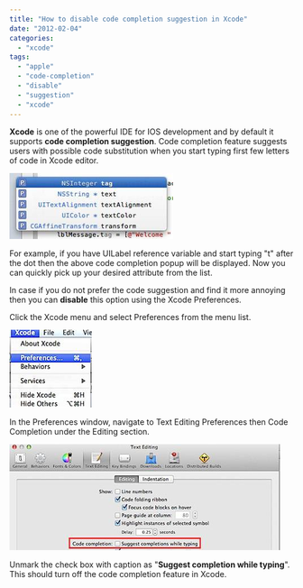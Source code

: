 ```yaml
---
title: "How to disable code completion suggestion in Xcode"
date: "2012-02-04"
categories: 
  - "xcode"
tags: 
  - "apple"
  - "code-completion"
  - "disable"
  - "suggestion"
  - "xcode"
---
```


**Xcode** is one of the powerful IDE for IOS development and by default it supports **code completion suggestion**. Code completion feature suggests users with possible code substitution when you start typing first few letters of code in Xcode editor.

![201202040829.jpg](/assets/images/201202040829.jpg)

For example, if you have UILabel reference variable and start typing "t" after the dot then the above code completion popup will be displayed. Now you can quickly pick up your desired attribute from the list.

In case if you do not prefer the code suggestion and find it more annoying then you can **disable** this option using the Xcode Preferences.

Click the Xcode menu and select Preferences from the menu list.

![201202040832.jpg](/assets/images/201202040832.jpg)

In the Preferences window, navigate to Text Editing Preferences then Code Completion under the Editing section.

![201202040834.jpg](/assets/images/201202040834.jpg)

Unmark the check box with caption as "**Suggest completion while typing**". This should turn off the code completion feature in Xcode.

